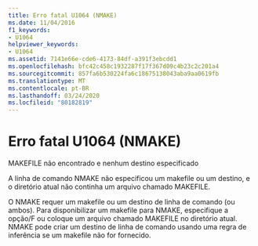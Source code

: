 ```yaml
---
title: Erro fatal U1064 (NMAKE)
ms.date: 11/04/2016
f1_keywords:
- U1064
helpviewer_keywords:
- U1064
ms.assetid: 7141e66e-cde6-4173-84df-a391f3ebcdd1
ms.openlocfilehash: bfc42c458c1932287f17f367d09c4b23c2c201a4
ms.sourcegitcommit: 857fa6b530224fa6c18675138043aba9aa0619fb
ms.translationtype: MT
ms.contentlocale: pt-BR
ms.lasthandoff: 03/24/2020
ms.locfileid: "80182819"
---
```

# <a name="nmake-fatal-error-u1064"></a>Erro fatal U1064 (NMAKE)

MAKEFILE não encontrado e nenhum destino especificado

A linha de comando NMAKE não especificou um makefile ou um destino, e o diretório atual não continha um arquivo chamado MAKEFILE.

O NMAKE requer um makefile ou um destino de linha de comando (ou ambos). Para disponibilizar um makefile para NMAKE, especifique a opção/F ou coloque um arquivo chamado MAKEFILE no diretório atual. NMAKE pode criar um destino de linha de comando usando uma regra de inferência se um makefile não for fornecido.
